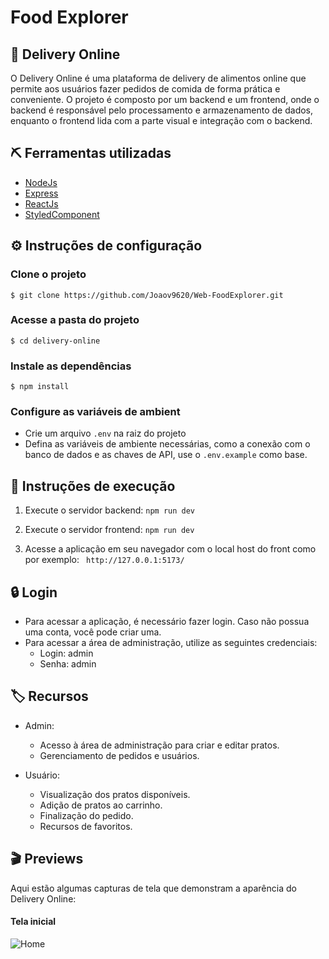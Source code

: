 <h1>
  Food Explorer
</h1>

## 🛒 Delivery Online 
O Delivery Online é uma plataforma de delivery de alimentos online que permite aos usuários fazer pedidos de comida de forma prática e conveniente. O projeto é composto por um backend e um frontend, onde o backend é responsável pelo processamento e armazenamento de dados, enquanto o frontend lida com a parte visual e integração com o backend.

## ⛏️ Ferramentas utilizadas
- [NodeJs](https://nodejs.org/en)
- [Express](https://expressjs.com/en/5x/api.html)
- [ReactJs](https://react.dev/)
- [StyledComponent](https://styled-components.com/)

## ⚙️ Instruções de configuração
### Clone o projeto
```
$ git clone https://github.com/Joaov9620/Web-FoodExplorer.git
```
### Acesse a pasta do projeto
```
$ cd delivery-online
```

### Instale as dependências
```
$ npm install
```

###  Configure as variáveis de ambient
- Crie um arquivo `.env` na raiz do projeto
- Defina as variáveis de ambiente necessárias, como a conexão com o banco de dados e as chaves de API, use o `.env.example` como base.

## 🔧 Instruções de execução
1.  Execute o servidor backend: `npm run dev`

2.  Execute o servidor frontend: `npm run dev`

3.  Acesse a aplicação em seu navegador com o local host do front como por exemplo:
` http://127.0.0.1:5173/`

## 🔒 Login

-   Para acessar a aplicação, é necessário fazer login. Caso não possua uma conta, você pode criar uma.
-   Para acessar a área de administração, utilize as seguintes credenciais:
    -   Login: admin
    -   Senha: admin

## 🏷️ Recursos

-   Admin:
    
    -   Acesso à área de administração para criar e editar pratos.
    -   Gerenciamento de pedidos e usuários.
-   Usuário:
    
    -   Visualização dos pratos disponíveis.
    -   Adição de pratos ao carrinho.
    -   Finalização do pedido.
    -   Recursos de favoritos.

## 🎬 Previews

Aqui estão algumas capturas de tela que demonstram a aparência do Delivery Online:

 #### Tela inicial


![Home](https://i.imgur.com/kUjfrST.gif)
